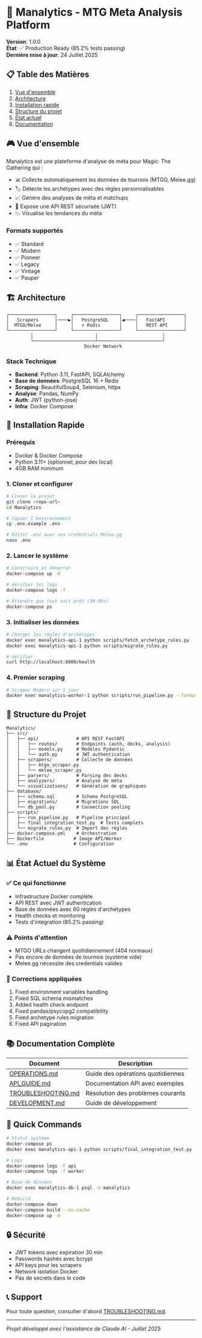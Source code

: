 # 🎯 Manalytics - MTG Meta Analysis Platform

**Version**: 1.0.0  
**État**: ✅ Production Ready (85.2% tests passing)  
**Dernière mise à jour**: 24 Juillet 2025

## 📋 Table des Matières

1. [Vue d'ensemble](#vue-densemble)
2. [Architecture](#architecture)
3. [Installation rapide](#installation-rapide)
4. [Structure du projet](#structure-du-projet)
5. [État actuel](#état-actuel)
6. [Documentation](#documentation)

## 🎮 Vue d'ensemble

Manalytics est une plateforme d'analyse de méta pour Magic: The Gathering qui :
- 📊 Collecte automatiquement les données de tournois (MTGO, Melee.gg)
- 🏷️ Détecte les archétypes avec des règles personnalisables
- 📈 Génère des analyses de méta et matchups
- 🔐 Expose une API REST sécurisée (JWT)
- 📉 Visualise les tendances du méta

### Formats supportés
- ✅ Standard
- ✅ Modern  
- ✅ Pioneer
- ✅ Legacy
- ✅ Vintage
- ✅ Pauper

## 🏗️ Architecture

```
┌─────────────────┐     ┌─────────────────┐     ┌─────────────────┐
│   Scrapers      │────▶│   PostgreSQL    │◀────│   FastAPI       │
│  MTGO/Melee     │     │   + Redis       │     │   REST API      │
└─────────────────┘     └─────────────────┘     └─────────────────┘
         │                       │                        │
         └───────────────────────┴────────────────────────┘
                             Docker Network
```

### Stack Technique
- **Backend**: Python 3.11, FastAPI, SQLAlchemy
- **Base de données**: PostgreSQL 16 + Redis
- **Scraping**: BeautifulSoup4, Selenium, httpx
- **Analyse**: Pandas, NumPy
- **Auth**: JWT (python-jose)
- **Infra**: Docker Compose

## 🚀 Installation Rapide

### Prérequis
- Docker & Docker Compose
- Python 3.11+ (optionnel, pour dev local)
- 4GB RAM minimum

### 1. Cloner et configurer

```bash
# Cloner le projet
git clone <repo-url>
cd Manalytics

# Copier l'environnement
cp .env.example .env

# Éditer .env avec vos credentials Melee.gg
nano .env
```

### 2. Lancer le système

```bash
# Construire et démarrer
docker-compose up -d

# Vérifier les logs
docker-compose logs -f

# Attendre que tout soit prêt (30-60s)
docker-compose ps
```

### 3. Initialiser les données

```bash
# Charger les règles d'archétypes
docker exec manalytics-api-1 python scripts/fetch_archetype_rules.py
docker exec manalytics-api-1 python scripts/migrate_rules.py

# Vérifier
curl http://localhost:8000/health
```

### 4. Premier scraping

```bash
# Scraper Modern sur 1 jour
docker exec manalytics-worker-1 python scripts/run_pipeline.py --format modern --days 1
```

## 📁 Structure du Projet

```
Manalytics/
├── src/
│   ├── api/              # API REST FastAPI
│   │   ├── routes/       # Endpoints (auth, decks, analysis)
│   │   ├── models.py     # Modèles Pydantic
│   │   └── auth.py       # JWT authentication
│   ├── scrapers/         # Collecte de données
│   │   ├── mtgo_scraper.py
│   │   └── melee_scraper.py
│   ├── parsers/          # Parsing des decks
│   ├── analyzers/        # Analyse de méta
│   └── visualizations/   # Génération de graphiques
├── database/
│   ├── schema.sql        # Schema PostgreSQL
│   ├── migrations/       # Migrations SQL
│   └── db_pool.py        # Connection pooling
├── scripts/
│   ├── run_pipeline.py   # Pipeline principal
│   ├── final_integration_test.py  # Tests complets
│   └── migrate_rules.py  # Import des règles
├── docker-compose.yml    # Orchestration
├── Dockerfile           # Image API/Worker
└── .env                 # Configuration
```

## 📊 État Actuel du Système

### ✅ Ce qui fonctionne
- Infrastructure Docker complète
- API REST avec JWT authentication
- Base de données avec 60 règles d'archétypes
- Health checks et monitoring
- Tests d'intégration (85.2% passing)

### ⚠️ Points d'attention
- MTGO URLs changent quotidiennement (404 normaux)
- Pas encore de données de tournois (système vide)
- Melee.gg nécessite des credentials valides

### 🔧 Corrections appliquées
1. Fixed environment variables handling
2. Fixed SQL schema mismatches  
3. Added health check endpoint
4. Fixed pandas/psycopg2 compatibility
5. Fixed archetype rules migration
6. Fixed API pagination

## 📚 Documentation Complète

| Document | Description |
|----------|-------------|
| [OPERATIONS.md](./OPERATIONS.md) | Guide des opérations quotidiennes |
| [API_GUIDE.md](./API_GUIDE.md) | Documentation API avec exemples |
| [TROUBLESHOOTING.md](./TROUBLESHOOTING.md) | Résolution des problèmes courants |
| [DEVELOPMENT.md](./DEVELOPMENT.md) | Guide de développement |

## 🎯 Quick Commands

```bash
# Statut système
docker-compose ps
docker exec manalytics-api-1 python scripts/final_integration_test.py

# Logs
docker-compose logs -f api
docker-compose logs -f worker

# Base de données
docker exec manalytics-db-1 psql -U manalytics

# Rebuild
docker-compose down
docker-compose build --no-cache
docker-compose up -d
```

## 🔒 Sécurité

- JWT tokens avec expiration 30 min
- Passwords hashés avec bcrypt
- API keys pour les scrapers
- Network isolation Docker
- Pas de secrets dans le code

## 📞 Support

Pour toute question, consulter d'abord [TROUBLESHOOTING.md](./TROUBLESHOOTING.md).

---
*Projet développé avec l'assistance de Claude AI - Juillet 2025*